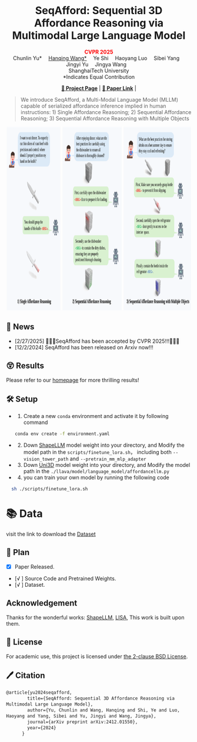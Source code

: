 <br>
<p align="center">
<h1 align="center"><strong>SeqAfford: Sequential 3D Affordance Reasoning via Multimodal Large Language Model
</strong></h1>
  <p align="center">
      <strong><span style="color: red;">CVPR 2025</span></strong>
    <br>
   Chunlin Yu*</a>&emsp;
    <a href='https://hq-King.github.io' target='_blank'>Hanqing Wang*</a>&emsp;
   Ye Shi</a>&emsp;
   Haoyang Luo</a>&emsp;
    Sibei Yang</a>&emsp;
   Jingyi Yu</a>&emsp;
   Jingya Wang</a>&emsp;
    <br>
    ShanghaiTech University    
    <br>
    *Indicates Equal Contribution
    <br>
  </p>
</p>

  

<p align="center">
  <a href="https://seq-afford.github.io"><b>📖 Project Page</b></a> |
  <a href="https://arxiv.org/pdf/2412.01550"><b>📄 Paper Link</b></a> |
</p>

</div>

> We introduce SeqAfford, a Multi-Modal Language Model (MLLM) capable of serialized affordance inference implied in human instructions: 1) Single Affordance Reasoning; 2) Sequential Affordance Reasoning; 3) Sequential Affordance Reasoning with Multiple Objects

<div align="center">
    <img src="fig1.png" height=500>
</div>

## 📣 News
- [2/27/2025] 🎉🎉🎉SeqAfford has been accepted by CVPR 2025!!!🎉🎉🎉
- [12/2/2024] SeqAfford has been released on Arxiv now!!!

## 😲 Results
Please refer to our [homepage](https://seq-afford.github.io) for more thrilling results!


## 🛠️ Setup
- 1. Create a new `conda` environment and activate it by following command
  ```bash
  conda env create -f environment.yaml
  ```
- 2. Down [ShapeLLM](https://github.com/qizekun/ShapeLLM/blob/main/docs/MODEL_ZOO.md) model weight into your directory, and Modify the model path in the `scripts/finetune_lora.sh`， including both `--vision_tower_path` and `--pretrain_mm_mlp_adapter`
 
 - 3. Down [Uni3D](https://github.com/baaivision/Uni3D) model weight into your directory, and Modify the model path in the `./llava/model/language_model/affordancellm.py`
 
- 4. you can train your own model by running the following code
 
```bash
  sh ./scripts/finetune_lora.sh
```
# 📚 Data
visit the link to download the [Dataset](https://pan.baidu.com/s/1_koVmNMdv5BByli97eDHGA?pwd=2025)

## 🚩 Plan
- [x] Paper Released.
- [√ ] Source Code and Pretrained Weights.
- [√ ] Dataset.
<!-- --- -->

## Acknowledgement
Thanks for the wonderful works: [ShapeLLM](https://github.com/qizekun/ShapeLLM/blob/main/docs/MODEL_ZOO.md), [LISA](https://github.com/dvlab-research/LISA), This work is built upon them.

## 🎫 License

For academic use, this project is licensed under [the 2-clause BSD License](https://opensource.org/license/bsd-2-clause). 

## 🖊️ Citation
```
@article{yu2024seqafford,
        title={SeqAfford: Sequential 3D Affordance Reasoning via Multimodal Large Language Model},
        author={Yu, Chunlin and Wang, Hanqing and Shi, Ye and Luo, Haoyang and Yang, Sibei and Yu, Jingyi and Wang, Jingya},
        journal={arXiv preprint arXiv:2412.01550},
        year={2024}
      }

```
